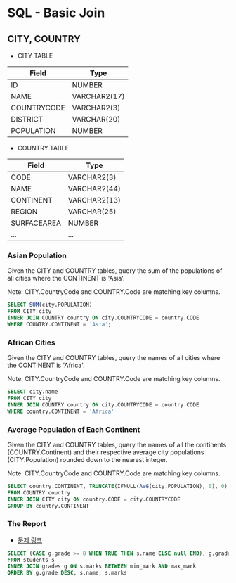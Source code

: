 # SQL - Basic Join

## CITY, COUNTRY
- CITY TABLE

| Field | Type |
|-------------|--------------|
| ID | NUMBER |
| NAME | VARCHAR2(17) |
| COUNTRYCODE | VARCHAR2(3) |
| DISTRICT | VARCHAR(20) |
| POPULATION | NUMBER |

- COUNTRY TABLE

| Field | Type |
|-------------|--------------|
| CODE | VARCHAR2(3) |
| NAME | VARCHAR2(44) |
| CONTINENT | VARCHAR2(13) |
| REGION | VARCHAR(25) |
| SURFACEAREA | NUMBER |
| ... | ... |

### Asian Population
Given the CITY and COUNTRY tables, query the sum of the populations of all cities where the CONTINENT is 'Asia'.

Note: CITY.CountryCode and COUNTRY.Code are matching key columns.

```sql
SELECT SUM(city.POPULATION)
FROM CITY city
INNER JOIN COUNTRY country ON city.COUNTRYCODE = country.CODE
WHERE COUNTRY.CONTINENT = 'Asia';
```

### African Cities
Given the CITY and COUNTRY tables, query the names of all cities where the CONTINENT is 'Africa'.

Note: CITY.CountryCode and COUNTRY.Code are matching key columns.

```sql
SELECT city.name
FROM CITY city
INNER JOIN COUNTRY country ON city.COUNTRYCODE = country.CODE
WHERE country.CONTINENT = 'Africa'
```

### Average Population of Each Continent
Given the CITY and COUNTRY tables, query the names of all the continents (COUNTRY.Continent) and their respective average city populations (CITY.Population) rounded down to the nearest integer.

Note: CITY.CountryCode and COUNTRY.Code are matching key columns.

```sql
SELECT country.CONTINENT, TRUNCATE(IFNULL(AVG(city.POPULATION), 0), 0)
FROM COUNTRY country
INNER JOIN CITY city ON country.CODE = city.COUNTRYCODE
GROUP BY country.CONTINENT
```

### The Report
- [문제 링크](https://www.hackerrank.com/challenges/the-report/problem)

```sql
SELECT (CASE g.grade >= 8 WHEN TRUE THEN s.name ELSE null END), g.grade, s.marks
FROM students s
INNER JOIN grades g ON s.marks BETWEEN min_mark AND max_mark
ORDER BY g.grade DESC, s.name, s.marks
```